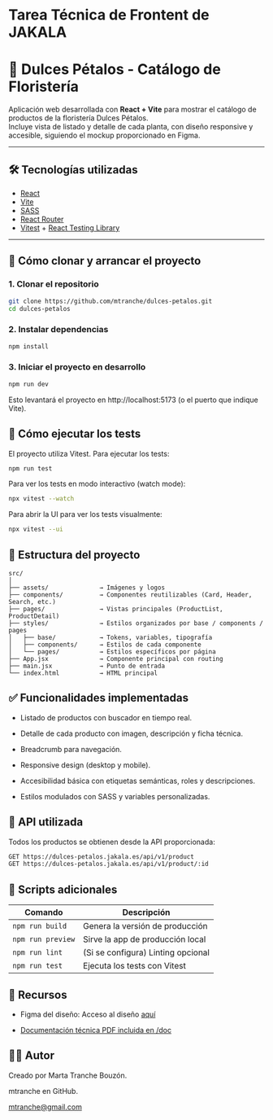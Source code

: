 # Tarea Técnica de Frontent de JAKALA
# 🌸 Dulces Pétalos - Catálogo de Floristería

Aplicación web desarrollada con **React + Vite** para mostrar el catálogo de productos de la floristería Dulces Pétalos.  
Incluye vista de listado y detalle de cada planta, con diseño responsive y accesible, siguiendo el mockup proporcionado en Figma.

---

## 🛠️ Tecnologías utilizadas

- [React](https://reactjs.org/)
- [Vite](https://vitejs.dev/)
- [SASS](https://sass-lang.com/)
- [React Router](https://reactrouter.com/)
- [Vitest](https://vitest.dev/) + [React Testing Library](https://testing-library.com/)

---

## 🚀 Cómo clonar y arrancar el proyecto

### 1. Clonar el repositorio

```bash
git clone https://github.com/mtranche/dulces-petalos.git
cd dulces-petalos
```

### 2. Instalar dependencias

```bash
npm install
```

### 3. Iniciar el proyecto en desarrollo

```bash
npm run dev
```
Esto levantará el proyecto en http://localhost:5173 (o el puerto que indique Vite).

## 🧪 Cómo ejecutar los tests

El proyecto utiliza Vitest. Para ejecutar los tests:

```bash
npm run test
```

Para ver los tests en modo interactivo (watch mode):

```bash
npx vitest --watch
```

Para abrir la UI para ver los tests visualmente:

```bash
npx vitest --ui
```

## 📁 Estructura del proyecto

```plaintext
src/
│
├── assets/              → Imágenes y logos
├── components/          → Componentes reutilizables (Card, Header, Search, etc.)
├── pages/               → Vistas principales (ProductList, ProductDetail)
├── styles/              → Estilos organizados por base / components / pages
│   ├── base/            → Tokens, variables, tipografía
│   ├── components/      → Estilos de cada componente
│   └── pages/           → Estilos específicos por página
├── App.jsx              → Componente principal con routing
├── main.jsx             → Punto de entrada
└── index.html           → HTML principal
```

## ✅ Funcionalidades implementadas

- Listado de productos con buscador en tiempo real.

- Detalle de cada producto con imagen, descripción y ficha técnica.

- Breadcrumb para navegación.

- Responsive design (desktop y mobile).

- Accesibilidad básica con etiquetas semánticas, roles y descripciones.

- Estilos modulados con SASS y variables personalizadas.

## 📌 API utilizada
Todos los productos se obtienen desde la API proporcionada:

```bash
GET https://dulces-petalos.jakala.es/api/v1/product
GET https://dulces-petalos.jakala.es/api/v1/product/:id
```

## 🧼 Scripts adicionales

| Comando          | Descripción                                 |
|------------------|---------------------------------------------|
| `npm run build`  | Genera la versión de producción             |
| `npm run preview`| Sirve la app de producción local            |
| `npm run lint`   | (Si se configura) Linting opcional          |
| `npm run test`   | Ejecuta los tests con Vitest                |

## 📎 Recursos

- Figma del diseño: Acceso al diseño [aquí](https://www.figma.com/design/3XIgWJd1qoOM5FLgHQpQzX/Dulces-P%C3%A9talos)

- [Documentación técnica PDF incluida en /doc](./docs/Dulces_petalos-technical_task.pdf)

## 🧑‍💻 Autor
Creado por Marta Tranche Bouzón.

mtranche en GitHub.

mtranche@gmail.com
